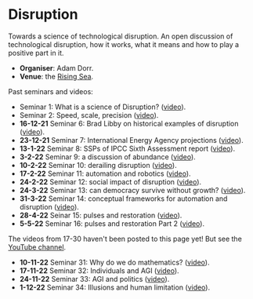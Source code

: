 # Disruption

Towards a science of technological disruption. An open discussion of technological disruption, how it works, what it means and how to play a positive part in it.

* **Organiser**: Adam Dorr.
* **Venue**: the [Rising Sea](https://www.roblox.com/games/8165217582/The-Rising-Sea).

Past seminars and videos:

* Seminar 1: What is a science of Disruption? ([video](https://youtu.be/4PDfwkXpXxk0)).
* Seminar 2: Speed, scale, precision ([video](https://youtu.be/nIZp83suxhg)).
* **16-12-21** Seminar 6: Brad Libby on historical examples of disruption ([video](https://youtu.be/kzxozwtvTCo)).
* **23-12-21** Seminar 7: International Energy Agency projections ([video](https://youtu.be/8geMAz9hlSA)).
* **13-1-22** Seminar 8: SSPs of IPCC Sixth Assessment report ([video](https://youtu.be/M7rXA9T05qQ)).
* **3-2-22** Seminar 9: a discussion of abundance ([video]([video](https://youtu.be/5H4ZebM4MYg))).
* **10-2-22** Seminar 10: derailing disruption ([video](https://youtu.be/7Hwc8U9C6bg)).
* **17-2-22** Seminar 11: automation and robotics ([video](https://youtu.be/-Fg8bVf-qi4)).
* **24-2-22** Seminar 12: social impact of disruption ([video](https://youtu.be/Gx9j1Jak6Qg)).
* **24-3-22** Seminar 13: can democracy survive without growth? ([video](https://youtu.be/7XOvHvrz-N8)).
* **31-3-22** Seminar 14: conceptual frameworks for automation and disruption ([video](https://youtu.be/PljCm-O5fe0)).
* **28-4-22** Seinar 15: pulses and restoration ([video](https://youtu.be/DSgHO6wSzd0)).
* **5-5-22** Seminar 16: pulses and restoration Part 2 ([video](https://youtu.be/DSgHO6wSzd0)).

The videos from 17-30 haven't been posted to this page yet! But see the [YouTube channel](https://www.youtube.com/@_metauni).

* **10-11-22** Seminar 31: Why do we do mathematics? ([video](https://youtu.be/6GNsMD2d4j0)).
* **17-11-22** Seminar 32: Individuals and AGI ([video](https://youtu.be/Y7eAZqUuV44)).
* **24-11-22** Seminar 33: AGI and politics ([video](https://youtu.be/zP3zUDpUA54)).
* **1-12-22** Seminar 34: Illusions and human limitation ([video](https://youtu.be/XFrEjVGOSG8)).
